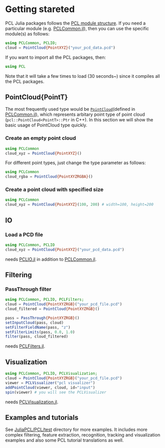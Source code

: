 # Getting stareted

PCL Julia packages follows the
[PCL module structure](http://docs.pointclouds.org/trunk/modules.html).
If you need a particular module (e.g. [PCLCommon.jl](@ref)), then you can use the
specific module(s) as follows:

```julia
using PCLCommon, PCLIO;
cloud = PointCloud{PointXYZ}("your_pcd_data.pcd")
```

If you want to import all the PCL packages, then:

```julia
using PCL
```

Note that it will take a few times to load (30 seconds~) since it compiles all
the PCL packages.

## PointCloud{PointT}

The most frequently used type would be
[`PointCloud`](@ref)(defined in [PCLCommon.jl](@ref)), which represents
arbitary point type of point cloud (`pcl::PointCloud<PointT>::Ptr` in C++).
In this section we will show the basic usage of PointCloud type quickly.

### Create an empty point cloud

```julia
using PCLCommon
cloud_xyz = PointCloud{PointXYZ}()
```

For different point types, just change the type parameter as follows:

```julia
using PCLCommon
cloud_rgba = PointCloud{PointXYZRGBA}()
```

### Create a point cloud with specified size

```julia
using PCLCommon
cloud_xyz = PointCloud{PointXYZ}(100, 200) # width=100, height=200
```

## IO

### Load a PCD file

```julia
using PCLCommon, PCLIO
cloud_xyz = PointCloud{PointXYZ}("your_pcd_data.pcd")
```

needs [PCLIO.jl](@ref) in addition to [PCLCommon.jl](@ref).

## Filtering

### PassThrough filter

```julia
using PCLCommon, PCLIO, PCLFilters;
cloud = PointCloud{PointXYZRGB}("your_pcd_file.pcd")
cloud_filtered = PointCloud{PointXYZRGB}()

pass = PassThrough{PointXYZRGB}()
setInputCloud(pass, cloud)
setFilterFieldName(pass, "z")
setFilterLimits(pass, 0.0, 1.0)
filter(pass, cloud_filtered)
```

needs [PCLFilters.jl](@ref).

## Visualization

```julia
using PCLCommon, PCLIO, PCLVisualization;
cloud = PointCloud{PointXYZRGB}("your_pcd_file.pcd")
viewer = PCLVisualizer("pcl visualizer")
addPointCloud(viewer, cloud, id="input")
spin(viewer) # you will see the PCLVisualizer
```

needs [PCLVisualization.jl](@ref).

## Examples and tutorials

See [JuliaPCL/PCL/test](https://github.com/JuliaPCL/PCL.jl/tree/master/test)
directory for more examples. It includes more complex filtering, feature extraction,
recognition, tracking and visualization examples and also some PCL
tutorial translations as well.
